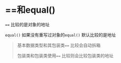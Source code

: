 # ==和equal()



`==` 比较的是对象的地址

`equal()` 如果没有重写过对象的`equal()` 默认比较的是地址



>   基本数据类型和其包装类`==` 比较会自动拆箱
>
>   包装类和包装类使用`==` 比较则会比较包装类的地址

​		